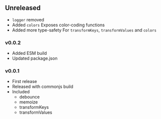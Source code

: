 ## Unreleased

- `logger` removed
- Added `colors`
	Exposes color-coding functions
- Added more type-safety
	For `transformKeys`, `transformValues` and `colors`

### v0.0.2

- Added ESM build
- Updated package.json

### v0.0.1

- First release
- Released with commonjs build
- Included
	- debounce
	- memoize
	- transformKeys
	- transformValues